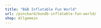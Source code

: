 ```yaml
---
title: "B&B Inflatable Fun World"
url: /pinckard/bundb-inflatable-fun-world/
shop: Allgemein
---
```

